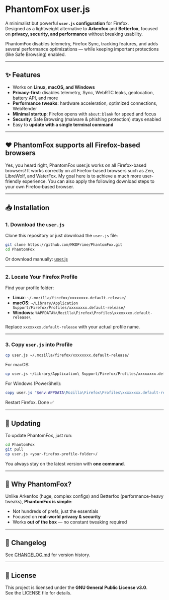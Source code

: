 # PhantomFox user.js

A minimalist but powerful **`user.js` configuration** for Firefox.  
Designed as a lightweight alternative to **Arkenfox** and **Betterfox**, focused on **privacy, security, and performance** without breaking usability.  

PhantomFox disables telemetry, Firefox Sync, tracking features, and adds several performance optimizations — while keeping important protections (like Safe Browsing) enabled.  

---

## ✨ Features
- Works on **Linux, macOS, and Windows**  
- **Privacy-first**: disables telemetry, Sync, WebRTC leaks, geolocation, battery API, and more  
- **Performance tweaks**: hardware acceleration, optimized connections, WebRender  
- **Minimal startup**: Firefox opens with `about:blank` for speed and focus  
- **Security**: Safe Browsing (malware & phishing protection) stays enabled  
- Easy to **update with a single terminal command**  

---

## ❤️ PhantomFox supports all Firefox-based browsers
Yes, you heard right, PhantomFox user.js works on all Firefox-based browsers! It works correctly on all Firefox-based browsers such as Zen, LibreWolf, and WaterFox. My goal here is to achieve a much more user-friendly experience. You can also apply the following download steps to your own Firefox-based browser.

---

## 📥 Installation

### 1. Download the `user.js`
Clone this repository or just download the `user.js` file:

```bash
git clone https://github.com/MKDPrime/PhantomFox.git
cd PhantomFox
```

Or download manually: [user.js](./user.js)

---

### 2. Locate Your Firefox Profile
Find your profile folder:

- **Linux**: `~/.mozilla/firefox/xxxxxxxx.default-release/`
- **macOS**: `~/Library/Application Support/Firefox/Profiles/xxxxxxxx.default-release/`
- **Windows**: `%APPDATA%\Mozilla\Firefox\Profiles\xxxxxxxx.default-release\`

Replace `xxxxxxxx.default-release` with your actual profile name.

---

### 3. Copy `user.js` into Profile
```bash
cp user.js ~/.mozilla/firefox/xxxxxxxx.default-release/
```

For macOS:
```bash
cp user.js ~/Library/Application\ Support/Firefox/Profiles/xxxxxxxx.default-release/
```

For Windows (PowerShell):
```powershell
copy user.js "$env:APPDATA\Mozilla\Firefox\Profiles\xxxxxxxx.default-release\"
```

Restart Firefox. Done ✅

---

## 🔄 Updating

To update PhantomFox, just run:

```bash
cd PhantomFox
git pull
cp user.js <your-firefox-profile-folder>/
```

You always stay on the latest version with **one command**.

---

## 📌 Why PhantomFox?

Unlike Arkenfox (huge, complex configs) and Betterfox (performance-heavy tweaks), **PhantomFox is simple**:
- Not hundreds of prefs, just the essentials
- Focused on **real-world privacy & security**
- Works **out of the box** — no constant tweaking required

---

## 📝 Changelog

See [CHANGELOG.md](./CHANGELOG.md) for version history.

---

## 📜 License

This project is licensed under the **GNU General Public License v3.0**.  
See the LICENSE file for details.
